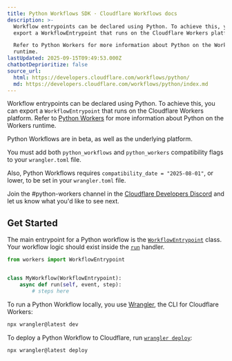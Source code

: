 ```yaml
---
title: Python Workflows SDK · Cloudflare Workflows docs
description: >-
  Workflow entrypoints can be declared using Python. To achieve this, you can
  export a WorkflowEntrypoint that runs on the Cloudflare Workers platform.

  Refer to Python Workers for more information about Python on the Workers
  runtime.
lastUpdated: 2025-09-15T09:49:53.000Z
chatbotDeprioritize: false
source_url:
  html: https://developers.cloudflare.com/workflows/python/
  md: https://developers.cloudflare.com/workflows/python/index.md
---
```


Workflow entrypoints can be declared using Python. To achieve this, you can export a `WorkflowEntrypoint` that runs on the Cloudflare Workers platform. Refer to [Python Workers](https://developers.cloudflare.com/workers/languages/python) for more information about Python on the Workers runtime.

Python Workflows are in beta, as well as the underlying platform.

You must add both `python_workflows` and `python_workers` compatibility flags to your `wrangler.toml` file.

Also, Python Workflows requires `compatibility_date = "2025-08-01"`, or lower, to be set in your `wrangler.toml` file.

Join the #python-workers channel in the [Cloudflare Developers Discord](https://discord.cloudflare.com/) and let us know what you'd like to see next.

## Get Started

The main entrypoint for a Python workflow is the [`WorkflowEntrypoint`](https://developers.cloudflare.com/workflows/build/workers-api/#workflowentrypoint) class. Your workflow logic should exist inside the [`run`](https://developers.cloudflare.com/workflows/build/workers-api/#run) handler.

```python
from workers import WorkflowEntrypoint


class MyWorkflow(WorkflowEntrypoint):
    async def run(self, event, step):
        # steps here
```

To run a Python Workflow locally, you use [Wrangler](https://developers.cloudflare.com/workers/wrangler/), the CLI for Cloudflare Workers:

```bash
npx wrangler@latest dev
```

To deploy a Python Workflow to Cloudflare, run [`wrangler deploy`](https://developers.cloudflare.com/workers/wrangler/commands/#deploy):

```bash
npx wrangler@latest deploy
```
